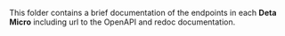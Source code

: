 This folder contains a brief documentation of the endpoints in each **Deta Micro** including url to the OpenAPI and redoc documentation.
